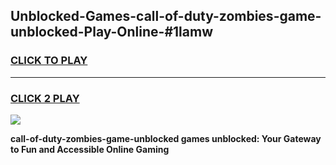 
## Unblocked-Games-call-of-duty-zombies-game-unblocked-Play-Online-#1lamw
<h3>
<a href="https://premium.freeplayer.one?title=call-of-duty-zombies-game-unblocked&ref=27F">CLICK TO PLAY</a></h3>
<hr>

<h3>
<a href="https://premium.freeplayer.one?title=call-of-duty-zombies-game-unblocked&ref=27F">CLICK 2 PLAY</a>
  
</h3>

<a href="https://premium.freeplayer.one?title=call-of-duty-zombies-game-unblocked&ref=27F"><img src="https://clearcache.store/games.png"></a>


**call-of-duty-zombies-game-unblocked games unblocked: Your Gateway to Fun and Accessible Online Gaming**
